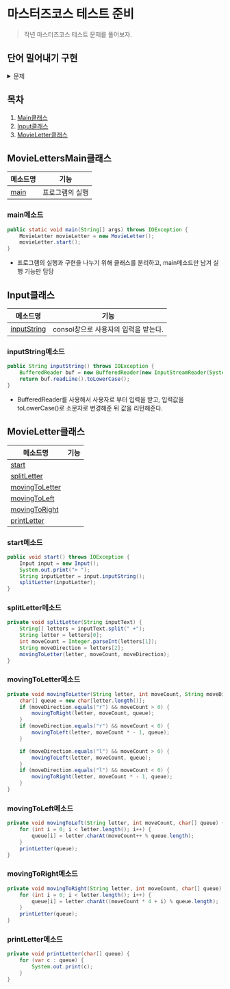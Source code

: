 # 마스터즈코스 테스트 준비
> 작년 마스터즈코스 테스트 문제를 풀어보자.

## 단어 밀어내기 구현
<details>
<summary>문제</summary>
<div markdown="1">
  
## 문제 설명
- 입력: 사용자로부터 단어 하나, 정수 숫자 하나( -100 <= N < 100) , L 또는 R을 입력받는다. L 또는 R은 대소문자 모두 입력 가능하다.
- 주어진 단어를 L이면 주어진 숫자 갯수만큼 왼쪽으로, R이면 오른쪽으로 밀어낸다.
- 밀려나간 단어는 반대쪽으로 채워진다.
  
## 입력 및 출력 예시
- 홀수 줄은 입력, 짝수 줄은 출력이다.
  
```
> apple 3 L
leapp

> banana 6 R
banana

> carrot -1 r
arrotc

> cat -4 R
atc
```
## 1단계 코딩 요구사항
- 컴파일 및 실행되지 않을 경우 불합격
- 자기만의 기준으로 최대한 간결하게 코드를 작성한다.
</div>
</details>

## 목차
1. [Main클래스](#MovieLettersMain클래스)
2. [Input클래스](#Input클래스)
3. [MovieLetter클래스](#MovieLetter클래스)

## MovieLettersMain클래스
|메소드명|기능|
|------|----|
|[main](#main메소드)|프로그램의 실행|

### main메소드
  ```java
  public static void main(String[] args) throws IOException {
      MovieLetter movieLetter = new MovieLetter();
      movieLetter.start();
  }
  ```
  - 프로그램의 실행과 구현을 나누기 위해 클래스를 분리하고, main메소드만 남겨 실행 기능만 담당

## Input클래스
|메소드명|기능|
|------|----|
|[inputString](#inputString메소드)|consol창으로 사용자의 입력을 받는다.|

### inputString메소드
  ```java
  public String inputString() throws IOException {
      BufferedReader buf = new BufferedReader(new InputStreamReader(System.in));
      return buf.readLine().toLowerCase();
  }
  ```
  - BufferedReader를 사용해서 사용자로 부터 입력을 받고, 입력값을 toLowerCase()로 소문자로 변경해준 뒤 값을 리턴해준다.

## MovieLetter클래스
|메소드명|기능|
|------|----|
|[start](#start메소드)||
|[splitLetter](#splitLetter메소드)||
|[movingToLetter](#movingToLetter메소드)||
|[movingToLeft](#movingToLeft메소드)||
|[movingToRight](#movingToRight메소드)||
|[printLetter](#printLetter메소드)||

### start메소드
  ```java
  public void start() throws IOException {
      Input input = new Input();
      System.out.print("> ");
      String inputLetter = input.inputString();
      splitLetter(inputLetter);
  }
  ```
### splitLetter메소드
  ```java
  private void splitLetter(String inputText) {
      String[] letters = inputText.split(" +");
      String letter = letters[0];
      int moveCount = Integer.parseInt(letters[1]);
      String moveDirection = letters[2];
      movingToLetter(letter, moveCount, moveDirection);
  }
  ```
### movingToLetter메소드
  ```java
  private void movingToLetter(String letter, int moveCount, String moveDirection) {
      char[] queue = new char[letter.length()];
      if (moveDirection.equals("r") && moveCount > 0) {
          movingToRight(letter, moveCount, queue);
      }
      if (moveDirection.equals("r") && moveCount < 0) {
          movingToLeft(letter, moveCount * - 1, queue);
      }

      if (moveDirection.equals("l") && moveCount > 0) {
          movingToLeft(letter, moveCount, queue);
      }
      if (moveDirection.equals("l") && moveCount < 0) {
          movingToRight(letter, moveCount * - 1, queue);
      }
  }
  ```
### movingToLeft메소드
  ```java
  private void movingToLeft(String letter, int moveCount, char[] queue) {
      for (int i = 0; i < letter.length(); i++) {
          queue[i] = letter.charAt(moveCount++ % queue.length);
      }
      printLetter(queue);
  }
  ```
### movingToRight메소드
  ```java
  private void movingToRight(String letter, int moveCount, char[] queue) {
      for (int i = 0; i < letter.length(); i++) {
          queue[i] = letter.charAt((moveCount * 4 + i) % queue.length);
      }
      printLetter(queue);
  }

  ```
### printLetter메소드
  ```java
  private void printLetter(char[] queue) {
      for (var c : queue) {
          System.out.print(c);
      }
  }
  ```
